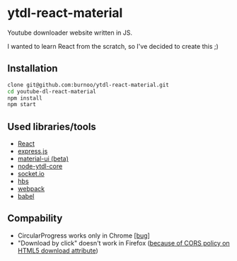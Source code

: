 # ytdl-react-material
Youtube downloader website written in JS.

I wanted to learn React from the scratch, so I've decided to create this ;)

## Installation
```bash
clone git@github.com:burnoo/ytdl-react-material.git
cd youtube-dl-react-material
npm install
npm start
```

## Used libraries/tools
* [React](https://facebook.github.io/react/)
* [express.js](https://expressjs.com/)
* [material-ui (beta)](https://material-ui-1dab0.firebaseapp.com/)
* [node-ytdl-core](https://github.com/fent/node-ytdl-core)
* [socket.io](https://socket.io)
* [hbs](http://handlebarsjs.com/)
* [webpack](https://webpack.js.org/)
* [babel](https://babeljs.io/)

## Compability
* CircularProgress works only in Chrome [[bug]](https://github.com/callemall/material-ui/issues/5524)
* "Download by click" doesn't work in Firefox ([because of CORS policy on HTML5 download attribute](https://bugzilla.mozilla.org/show_bug.cgi?id=874009))
